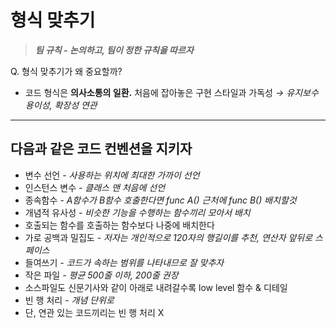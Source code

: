 # 형식 맞추기

> ***팀 규칙 - 논의하고, 팀이 정한 규칙을 따르자***
> 

Q. 형식 맞추기가 왜 중요할까? 

- 코드 형식은 **의사소통의 일환.** 처음에 잡아놓은 구현 스타일과 가독성 *→ 유지보수 용이성, 확장성 연관*

---

## 다음과 같은 코드 컨벤션을 지키자

- 변수 선언 *- 사용하는 위치에 최대한 가까이 선언*
- 인스턴스 변수 *- 클래스 맨 처음에 선언*
- 종속함수 *- A함수가 B함수 호출한다면 func A() 근처에 func B() 배치할것*
- 개념적 유사성 *- 비슷한 기능을 수행하는 함수끼리 모아서 배치*
- 호출되는 함수를 호출하는 함수보다 나중에 배치한다
- 가로 공백과 밀집도 *- 저자는 개인적으로 120자의 행길이를 추천, 연산자 앞뒤로 스페이스*
- 들여쓰기 *- 코드가 속하는 범위를 나타내므로 잘 맞추자*
- 작은 파일 *- 평균 500줄 이하, 200줄 권장*
- 소스파일도 신문기사와 같이 아래로 내려갈수록 low level 함수 & 디테일
- 빈 행 처리 - *개념 단위로*
- 단, 연관 있는 코드끼리는 빈 행 처리 X